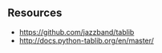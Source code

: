 

## Resources

- <https://github.com/jazzband/tablib>
- <http://docs.python-tablib.org/en/master/>
